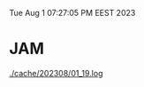 Tue Aug  1 07:27:05 PM EEST 2023
# JAM
<a href='./cache/202308/01_19.log'>./cache/202308/01_19.log</a>
